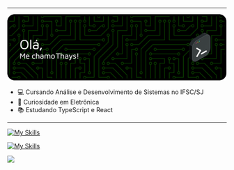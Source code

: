 
---
![header-image](./header.png)
- 💻 Cursando Análise e Desenvolvimento de Sistemas no IFSC/SJ
- 🔎 Curiosidade em Eletrônica
- 📚 Estudando TypeScript e React

---
[![My Skills](https://skillicons.dev/icons?i=html,css,js,java&theme=light)](https://skillicons.dev)

[![My Skills](https://skillicons.dev/icons?i=git,github,docker,idea,vscode)](https://skillicons.dev)



 <img align-items="center" src="https://github-readme-stats.vercel.app/api/top-langs/?username=ThaysMariano&layout=compact&theme=react&hide_border=true" width="325" />
</a>



